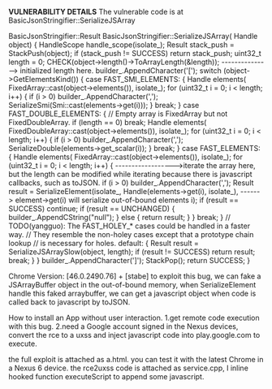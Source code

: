 <b>VULNERABILITY DETAILS</b>
The vulnerable code is at BasicJsonStringifier::SerializeJSArray

BasicJsonStringifier::Result BasicJsonStringifier::SerializeJSArray(
    Handle<JSArray> object) {
  HandleScope handle_scope(isolate_);
  Result stack_push = StackPush(object);
  if (stack_push != SUCCESS) return stack_push;
  uint32_t length = 0;
  CHECK(object->length()->ToArrayLength(&length));     ---------------> initialized length here.
  builder_.AppendCharacter('[');
  switch (object->GetElementsKind()) {
    case FAST_SMI_ELEMENTS: {
      Handle<FixedArray> elements(
          FixedArray::cast(object->elements()), isolate_);
      for (uint32_t i = 0; i < length; i++) {
        if (i > 0) builder_.AppendCharacter(',');
        SerializeSmi(Smi::cast(elements->get(i)));
      }
      break;
    }
    case FAST_DOUBLE_ELEMENTS: {
      // Empty array is FixedArray but not FixedDoubleArray.
      if (length == 0) break;
      Handle<FixedDoubleArray> elements(
          FixedDoubleArray::cast(object->elements()), isolate_);
      for (uint32_t i = 0; i < length; i++) {
        if (i > 0) builder_.AppendCharacter(',');
        SerializeDouble(elements->get_scalar(i));
      }
      break;
    }
    case FAST_ELEMENTS: {
      Handle<FixedArray> elements(
          FixedArray::cast(object->elements()), isolate_);
      for (uint32_t i = 0; i < length; i++) {           ------------------>iterate the array here, but the length can be modified while iterating because there is javascript callbacks, such as toJSON.
        if (i > 0) builder_.AppendCharacter(',');
        Result result =
            SerializeElement(isolate_,
                             Handle<Object>(elements->get(i), isolate_),    ------> element->get(i) will serialize out-of-bound elements
                             i);
        if (result == SUCCESS) continue;
        if (result == UNCHANGED) {
          builder_.AppendCString("null");
        } else {
          return result;
        }
      }
      break;
    }
    // TODO(yangguo):  The FAST_HOLEY_* cases could be handled in a faster way.
    // They resemble the non-holey cases except that a prototype chain lookup
    // is necessary for holes.
    default: {
      Result result = SerializeJSArraySlow(object, length);
      if (result != SUCCESS) return result;
      break;
    }
  }
  builder_.AppendCharacter(']');
  StackPop();
  return SUCCESS;
}

Chrome Version: [46.0.2490.76] + [stabe]
to exploit this bug, we can fake a JSArrayBuffer object in the out-of-bound memory, when SerializeElement handle this faked arraybuffer, we can get a javascript object when code is called back to javascript by toJSON.


How to install an App without user interaction.
1.get remote code execution with this bug.
2.need a Google account signed in the Nexus devices, convert the rce to a uxss and inject javascript code into play.google.com to execute.

the full exploit is attached as a.html. you can test it with the latest Chrome in a Nexus 6 device.
the rce2uxss code is attached as service.cpp, I inline hooked function executeScript to append some javascript.



